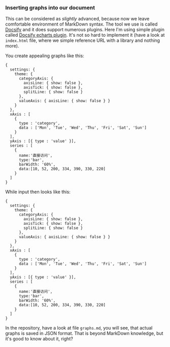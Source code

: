 ### Inserting graphs into our document

This can be considered as *slightly* advanced, because now we leave comfortable environment of MarkDown syntax. The tool we use is called [Docsify](https://docsify.js.org/#/) and it does support numerous plugins. Here I'm using simple plugin called [Docsify echarts plugin](https://github.com/xiguaxigua/docsify-echarts-plugin). It's not so hard to implement it (have a look at `index.html` file, where we simple reference URL with a library and nothing more).  

You create appealing graphs like this:    

```chart
{
  settings: {
    theme: {
      categoryAxis: {
        axisLine: { show: false },
        axisTick: { show: false },
        splitLine: { show: false }
      },
      valueAxis: { axisLine: { show: false } }
    }
  },
  xAxis : [
    {
      type : 'category',
      data : ['Mon', 'Tue', 'Wed', 'Thu', 'Fri', 'Sat', 'Sun']
    }
  ],
  yAxis : [{ type : 'value' }],
  series : [
    {
      name:'直接访问',
      type:'bar',
      barWidth: '60%',
      data:[10, 52, 200, 334, 390, 330, 220]
    }
  ]
}
```

While input then looks like this:  

```
{
  settings: {
    theme: {
      categoryAxis: {
        axisLine: { show: false },
        axisTick: { show: false },
        splitLine: { show: false }
      },
      valueAxis: { axisLine: { show: false } }
    }
  },
  xAxis : [
    {
      type : 'category',
      data : ['Mon', 'Tue', 'Wed', 'Thu', 'Fri', 'Sat', 'Sun']
    }
  ],
  yAxis : [{ type : 'value' }],
  series : [
    {
      name:'直接访问',
      type:'bar',
      barWidth: '60%',
      data:[10, 52, 200, 334, 390, 330, 220]
    }
  ]
}
```

In the repository, have a look at file `graphs.md`, you will see, that actual graphs is saved in JSON format. That is beyond MarkDown knowledge, but it's good to know about it, right?  
